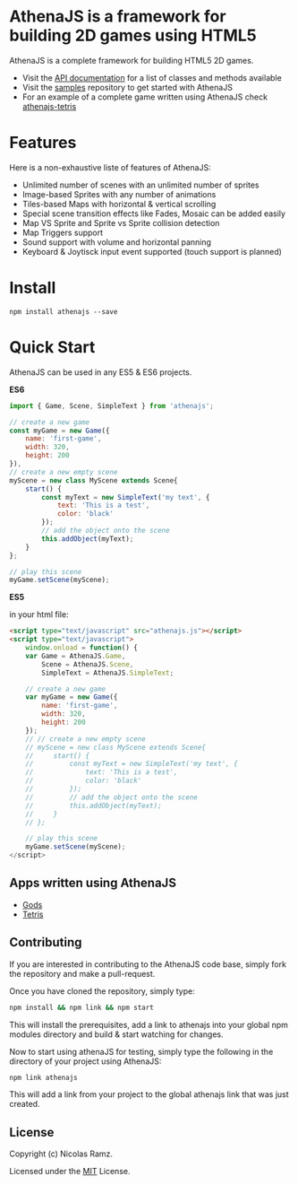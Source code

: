 # AthenaJS is a framework for building 2D games using HTML5

AthenaJS is a complete framework for building HTML5 2D games.

- Visit the [API documentation](https://athenajs.github.io/athenajs-documentation/) for a list of classes and methods available
- Visit the [samples](https://github.com/AthenaJS/athenajs-samples) repository to get started with AthenaJS
- For an example of a complete game written using AthenaJS check [athenajs-tetris](https://github.com/AthenaJS/athenajs-tetris)

# Features

 Here is a non-exhaustive liste of features of AthenaJS:

 - Unlimited number of scenes with an unlimited number of sprites
 - Image-based Sprites with any number of animations
 - Tiles-based Maps with horizontal & vertical scrolling
 - Special scene transition effects like Fades, Mosaic can be added easily
 - Map VS Sprite and Sprite vs Sprite collision detection
 - Map Triggers support
 - Sound support with volume and horizontal panning
 - Keyboard & Joytisck input event supported (touch support is planned)

# Install

```
npm install athenajs --save
```

# Quick Start

AthenaJS can be used in any ES5 & ES6 projects.

**ES6**

````javascript
import { Game, Scene, SimpleText } from 'athenajs';

// create a new game
const myGame = new Game({
    name: 'first-game',
    width: 320,
    height: 200
}),
// create a new empty scene
myScene = new class MyScene extends Scene{
    start() {
        const myText = new SimpleText('my text', {
            text: 'This is a test',
            color: 'black'
        });
        // add the object onto the scene
        this.addObject(myText);
    }
};

// play this scene
myGame.setScene(myScene);
````

**ES5**

in your html file:
````html
<script type="text/javascript" src="athenajs.js"></script>
<script type="text/javascript">
    window.onload = function() {
    var Game = AthenaJS.Game,
        Scene = AthenaJS.Scene,
        SimpleText = AthenaJS.SimpleText;

    // create a new game
    var myGame = new Game({
        name: 'first-game',
        width: 320,
        height: 200
    });
    // // create a new empty scene
    // myScene = new class MyScene extends Scene{
    //     start() {
    //         const myText = new SimpleText('my text', {
    //             text: 'This is a test',
    //             color: 'black'
    //         });
    //         // add the object onto the scene
    //         this.addObject(myText);
    //     }
    // };

    // play this scene
    myGame.setScene(myScene);
</script>
````

## Apps written using AthenaJS

- [Gods](https://athenajs.github.io/athenajs-documentation/)
- [Tetris](https://github.com/AthenaJS/athenajs-samples)

## Contributing

If you are interested in contributing to the AthenaJS code base, simply fork the repository and make a pull-request.

Once you have cloned the repository, simply type:

````bash
npm install && npm link && npm start
````

This will install the prerequisites, add a link to athenajs into your global npm modules directory and build & start watching for changes.

Now to start using athenaJS for testing, simply type the following in the directory of your project using AthenaJS:

````bash
npm link athenajs
````

This will add a link from your project to the global athenajs link that was just created.

## License

Copyright (c) Nicolas Ramz.

Licensed under the [MIT](LICENSE) License.
